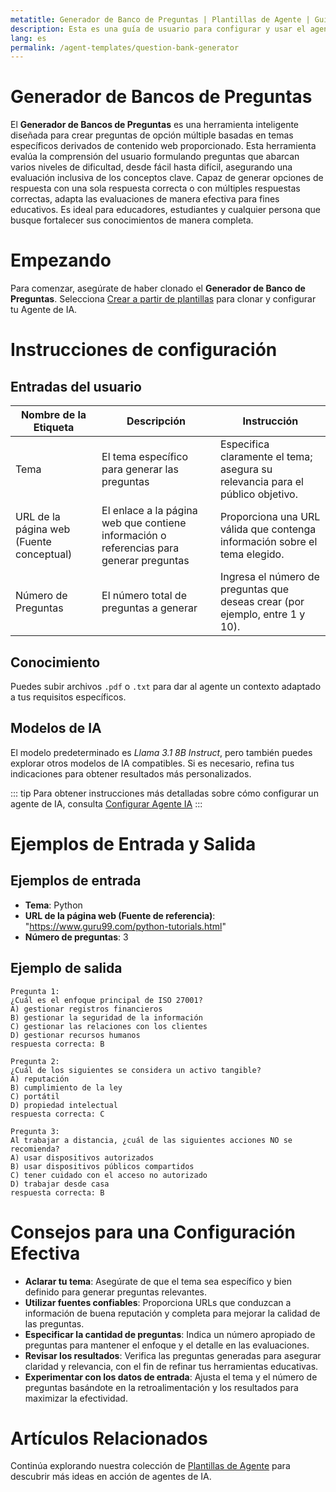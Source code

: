 ```yaml
---
metatitle: Generador de Banco de Preguntas | Plantillas de Agente | Guía de Usuario de FabriXAI
description: Esta es una guía de usuario para configurar y usar el agente Generador de Banco de Preguntas para crear preguntas de opción múltiple personalizadas.
lang: es
permalink: /agent-templates/question-bank-generator
---
```


# Generador de Bancos de Preguntas

El **Generador de Bancos de Preguntas** es una herramienta inteligente diseñada para crear preguntas de opción múltiple basadas en temas específicos derivados de contenido web proporcionado. Esta herramienta evalúa la comprensión del usuario formulando preguntas que abarcan varios niveles de dificultad, desde fácil hasta difícil, asegurando una evaluación inclusiva de los conceptos clave. Capaz de generar opciones de respuesta con una sola respuesta correcta o con múltiples respuestas correctas, adapta las evaluaciones de manera efectiva para fines educativos. Es ideal para educadores, estudiantes y cualquier persona que busque fortalecer sus conocimientos de manera completa.

# Empezando

Para comenzar, asegúrate de haber clonado el **Generador de Banco de Preguntas**. Selecciona [Crear a partir de plantillas](/en-us/create-from-templates/) para clonar y configurar tu Agente de IA.

# Instrucciones de configuración

## Entradas del usuario

| Nombre de la Etiqueta            | Descripción                                               | Instrucción                                                                                     |
| ----------------------------- | --------------------------------------------------------- | ------------------------------------------------------------------------------------------------ |
| Tema                           | El tema específico para generar las preguntas             | Especifica claramente el tema; asegura su relevancia para el público objetivo.                   |
| URL de la página web (Fuente conceptual) | El enlace a la página web que contiene información o referencias para generar preguntas | Proporciona una URL válida que contenga información sobre el tema elegido.                        |
| Número de Preguntas            | El número total de preguntas a generar                    | Ingresa el número de preguntas que deseas crear (por ejemplo, entre 1 y 10).                     |

## Conocimiento

Puedes subir archivos `.pdf` o `.txt` para dar al agente un contexto adaptado a tus requisitos específicos.

## Modelos de IA

El modelo predeterminado es *Llama 3.1 8B Instruct*, pero también puedes explorar otros modelos de IA compatibles. Si es necesario, refina tus indicaciones para obtener resultados más personalizados.

::: tip
Para obtener instrucciones más detalladas sobre cómo configurar un agente de IA, consulta [Configurar Agente IA](/en-us/configure-ai-agent/)
:::

# Ejemplos de Entrada y Salida

## Ejemplos de entrada

- **Tema**: Python
- **URL de la página web (Fuente de referencia)**: "https://www.guru99.com/python-tutorials.html"
- **Número de preguntas**: 3

## Ejemplo de salida

```
Pregunta 1:
¿Cuál es el enfoque principal de ISO 27001?
A) gestionar registros financieros
B) gestionar la seguridad de la información
C) gestionar las relaciones con los clientes
D) gestionar recursos humanos
respuesta correcta: B

Pregunta 2:
¿Cuál de los siguientes se considera un activo tangible?
A) reputación
B) cumplimiento de la ley
C) portátil
D) propiedad intelectual
respuesta correcta: C

Pregunta 3:
Al trabajar a distancia, ¿cuál de las siguientes acciones NO se recomienda?
A) usar dispositivos autorizados
B) usar dispositivos públicos compartidos
C) tener cuidado con el acceso no autorizado
D) trabajar desde casa
respuesta correcta: B
```

# Consejos para una Configuración Efectiva

- **Aclarar tu tema**: Asegúrate de que el tema sea específico y bien definido para generar preguntas relevantes.
- **Utilizar fuentes confiables**: Proporciona URLs que conduzcan a información de buena reputación y completa para mejorar la calidad de las preguntas.
- **Especificar la cantidad de preguntas**: Indica un número apropiado de preguntas para mantener el enfoque y el detalle en las evaluaciones.
- **Revisar los resultados**: Verifica las preguntas generadas para asegurar claridad y relevancia, con el fin de refinar tus herramientas educativas.
- **Experimentar con los datos de entrada**: Ajusta el tema y el número de preguntas basándote en la retroalimentación y los resultados para maximizar la efectividad.

# Artículos Relacionados
Continúa explorando nuestra colección de [Plantillas de Agente](/en-us/agent-templates/) para descubrir más ideas en acción de agentes de IA.